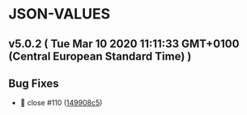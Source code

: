 # JSON-VALUES
## v5.0.2  ( Tue Mar 10 2020 11:11:33 GMT+0100 (Central European Standard Time) )


## Bug Fixes
  - 🐛 close #110
  ([149908c5](https://github.com/imrafaelmerino/json-values/commit/149908c56677342fc8aa736aa5bb3855a177d10f))




